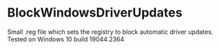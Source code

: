 # BlockWindowsDriverUpdates
 Small .reg file which sets the registry to block automatic driver updates. Tested on Windows 10 build 19044.2364
